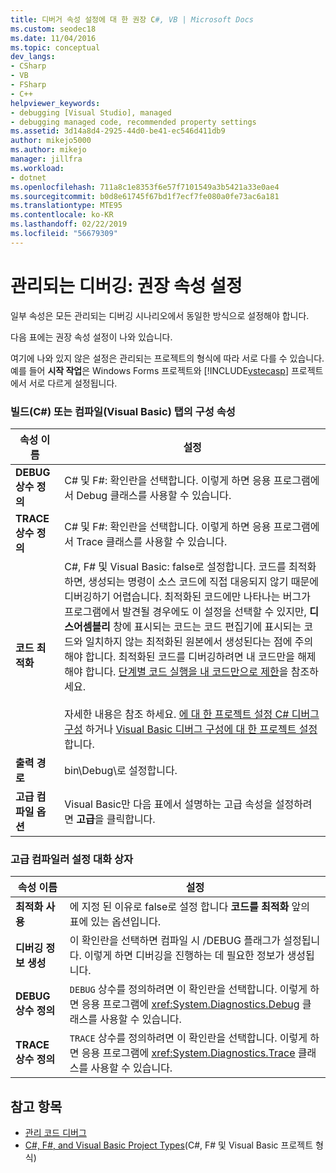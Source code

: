 ```yaml
---
title: 디버거 속성 설정에 대 한 권장 C#, VB | Microsoft Docs
ms.custom: seodec18
ms.date: 11/04/2016
ms.topic: conceptual
dev_langs:
- CSharp
- VB
- FSharp
- C++
helpviewer_keywords:
- debugging [Visual Studio], managed
- debugging managed code, recommended property settings
ms.assetid: 3d14a8d4-2925-44d0-be41-ec546d411db9
author: mikejo5000
ms.author: mikejo
manager: jillfra
ms.workload:
- dotnet
ms.openlocfilehash: 711a8c1e8353f6e57f7101549a3b5421a33e0ae4
ms.sourcegitcommit: b0d8e61745f67bd1f7ecf7fe080a0fe73ac6a181
ms.translationtype: MTE95
ms.contentlocale: ko-KR
ms.lasthandoff: 02/22/2019
ms.locfileid: "56679309"
---
```

# <a name="managed-debugging-recommended-property-settings"></a>관리되는 디버깅: 권장 속성 설정
일부 속성은 모든 관리되는 디버깅 시나리오에서 동일한 방식으로 설정해야 합니다.

 다음 표에는 권장 속성 설정이 나와 있습니다.

 여기에 나와 있지 않은 설정은 관리되는 프로젝트의 형식에 따라 서로 다를 수 있습니다. 예를 들어 **시작 작업**은 Windows Forms 프로젝트와 [!INCLUDE[vstecasp](../code-quality/includes/vstecasp_md.md)] 프로젝트에서 서로 다르게 설정됩니다.

### <a name="configuration-properties-on-the-build-c-or-compile-visual-basic-tab"></a>빌드(C#) 또는 컴파일(Visual Basic) 탭의 구성 속성

|**속성 이름**|**설정**|
|-----------------------|-----------------|
|**DEBUG 상수 정의**|C# 및 F#: 확인란을 선택합니다. 이렇게 하면 응용 프로그램에서 Debug 클래스를 사용할 수 있습니다.|
|**TRACE 상수 정의**|C# 및 F#: 확인란을 선택합니다. 이렇게 하면 응용 프로그램에서 Trace 클래스를 사용할 수 있습니다.|
|**코드 최적화**|C#, F# 및 Visual Basic: false로 설정합니다. 코드를 최적화하면, 생성되는 명령이 소스 코드에 직접 대응되지 않기 때문에 디버깅하기 어렵습니다. 최적화된 코드에만 나타나는 버그가 프로그램에서 발견될 경우에도 이 설정을 선택할 수 있지만, **디스어셈블리** 창에 표시되는 코드는 코드 편집기에 표시되는 코드와 일치하지 않는 최적화된 원본에서 생성된다는 점에 주의해야 합니다. 최적화된 코드를 디버깅하려면 내 코드만을 해제해야 합니다. [단계별 코드 실행을 내 코드만으로 제한](../debugger/navigating-through-code-with-the-debugger.md#BKMK_Restrict_stepping_to_Just_My_Code)을 참조하세요.<br /><br /> 자세한 내용은 참조 하세요. [에 대 한 프로젝트 설정 C# 디버그 구성](../debugger/project-settings-for-csharp-debug-configurations.md) 하거나 [Visual Basic 디버그 구성에 대 한 프로젝트 설정](../debugger/project-settings-for-a-visual-basic-debug-configuration.md)합니다.|
|**출력 경로**|bin\Debug\\로 설정합니다.|
|**고급 컴파일 옵션**|Visual Basic만 다음 표에서 설명하는 고급 속성을 설정하려면 **고급**을 클릭합니다.|

### <a name="advanced-compiler-settings-dialog-box"></a>고급 컴파일러 설정 대화 상자

|**속성 이름**|**설정**|
|-----------------------|-----------------|
|**최적화 사용**|에 지정 된 이유로 false로 설정 합니다 **코드를 최적화** 앞의 표에 있는 옵션입니다.|
|**디버깅 정보 생성**|이 확인란을 선택하면 컴파일 시 /DEBUG 플래그가 설정됩니다. 이렇게 하면 디버깅을 진행하는 데 필요한 정보가 생성됩니다.|
|**DEBUG 상수 정의**|`DEBUG` 상수를 정의하려면 이 확인란을 선택합니다. 이렇게 하면 응용 프로그램에 <xref:System.Diagnostics.Debug> 클래스를 사용할 수 있습니다.|
|**TRACE 상수 정의**|`TRACE` 상수를 정의하려면 이 확인란을 선택합니다. 이렇게 하면 응용 프로그램에 <xref:System.Diagnostics.Trace> 클래스를 사용할 수 있습니다.|

## <a name="see-also"></a>참고 항목
- [관리 코드 디버그](../debugger/debugging-managed-code.md)
- [C#, F#, and Visual Basic Project Types](../debugger/debugging-preparation-csharp-f-hash-and-visual-basic-project-types.md)(C#, F# 및 Visual Basic 프로젝트 형식)